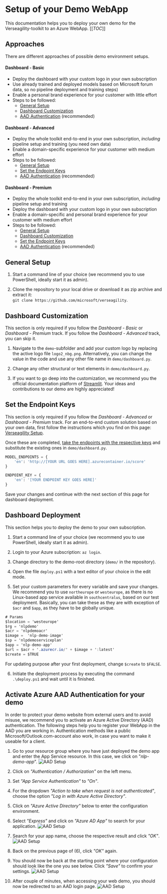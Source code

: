 # Setup of your Demo WebApp
This documentation helps you to deploy your own demo for the Verseagility-toolkit to an Azure WebApp.
[[_TOC_]]

## Approaches
There are different approaches of possible demo environment setups.
#### Dashboard - Basic
- Deploy the dashboard with your custom logo in your own subscription
- Use already trained and deployed models based on Microsoft forum data, so no pipeline deployment and training steps)
- Enable a personal brand experience for your customer with little effort
- Steps to be followed:
  - [General Setup](#general-setup)
  - [Dashboard Customization](#dashboard-customization)
  - [AAD Authentication](#activate-azure-aad-authentication-for-your-demo) (recommended)

#### Dashboard - Advanced
- Deploy the whole toolkit end-to-end in your own subscription, _including_ pipeline setup and training (you need own data)
- Enable a domain-specific experience for your customer with medium effort
- Steps to be followed:
  - [General Setup](#general-setup)
  - [Set the Endpoint Keys](#set-the-endpoint-keys)
  - [AAD Authentication](#activate-azure-aad-authentication-for-your-demo) (recommended)


#### Dashboard - Premium
- Deploy the whole toolkit end-to-end in your own subscription, _including_ pipeline setup and training
- Deploy the dashboard with your custom logo in your own subscription
- Enable a domain-specific and personal brand experience for your customer with medium effort
- Steps to be followed:
  - [General Setup](#general-setup)
  - [Dashboard Customization](#dashboard-customization)
  - [Set the Endpoint Keys](#set-the-endpoint-keys)
  - [AAD Authentication](#activate-azure-aad-authentication-for-your-demo) (recommended)

## General Setup
1. Start a command line of your choice (we recommend you to use PowerShell, ideally start it as admin).

2.	Clone the repository to your local drive or download it as zip archive and extract it:<br> `git clone https://github.com/microsoft/verseagility`.

## Dashboard Customization
This section is only required if you follow the _Dashboard - Basic_ or _Dashboard - Premium_ track. If you follow the _Dashboard - Advanced_ track, you can skip it.
1.	Navigate to the `demo`-subfolder and add your custom logo by replacing the active logo file `logo2_nbg.png`. Alternatively, you can change the value in the code and use any other file name in `demo/dashboard.py`.

2. Change any other structural or text elements in `demo/dashboard.py`.

3. If you want to go deep into the customization, we recommend you the official documentation platform of [Streamlit](https://www.streamlit.io/). Your ideas and contributions to our demo are highly appreciated!

## Set the Endpoint Keys
This section is only required if you follow the _Dashboard - Advanced_ or _Dashboard - Premium_ track. For an end-to-end custom solution based on your own data, first follow the instructions which you find on this page: [Verseagility Setup](../Verseagility-Setup.md).

Once these are completed, [take the endpoints with the respective keys](../Verseagility-Setup/Deploy-Service.md) and substitute the existing ones in `demo/dashboard.py`.

```python
MODEL_ENDPOINTS = {
    'en': 'http://[YOUR URL GOES HERE].azurecontainer.io/score'
}

ENDPOINT_KEY = {
    'en': '[YOUR ENDPOINT KEY GOES HERE]'
}
```

Save your changes and continue with the next section of this page for dashboard deployment.

## Dashboard Deployment
This section helps you to deploy the demo to your own subscription.
1. Start a command line of your choice (we recommend you to use PowerShell, ideally start it as admin).

2. Login to your Azure subscription: `az login`.

3. Change directory to the demo-root directory (`demo/` in the repository).

4. Open the file `deploy.ps1` with a text editor of your choice in the edit mode.

5. Set your custom parameters for every variable and save your changes. We recommend you to use `northeurope` or `westeurope`, as there is no Linux-based app service available in `southcentralus`, based on our test deployment. Basically, you can take these as they are with exception of `$acr` and `$app`, as they have to be globally unique.
```csharp
# Params
$location = 'westeurope'
$rg = 'nlpdemo'
$acr = 'nlpdemoacr'
$image =  'nlp-demo-image'
$sp = 'nlpdemoserviceplan'
$app = 'nlp-demo-app'
$url = $acr + '.azurecr.io/' + $image + ':latest'
$create = $TRUE
```
For updating purpose after your first deployment, change `$create` to `$FALSE`.

6. Initiate the deployment process by executing the command `.\deploy.ps1` and wait until it is finished.

## Activate Azure AAD Authentication for your demo
In order to protect your demo website from external users and to avoid misuse, we recommend you to activate an Azure Active Directory (AAD) authentication. The following steps help you to register your WebApp in the AAD you are working in. Authentication methods like a public Microsoft/Outlook.com-account also work, in case you want to make it useable for a client.

1. Go to your resource group where you have just deployed the demo app and enter the App Service resource. In this case, we click on "_nlp-demo-app_".
![AAD Setup](../../.attachments/demo-aad-app.png)

2. Click on _"Authentication / Authorization"_ on the left menu.

3. Set _"App Service Authentication"_ to _"On"_.

4. For the dropdown _"Action to take when request is not authenticated"_, choose the option _"Log in with Azure Active Directory"_.

5. Click on _"Azure Active Directory"_ below to enter the configuration environment.

6. Select _"Express"_ and click on _"Azure AD App"_ to search for your application.
![AAD Setup](../../.attachments/demo-aad-choice.png)

7. Search for your app name, choose the respective result and click _"OK"_.![AAD Setup](../../.attachments/demo-aad-reg.png)

8. Back on the previous page of (6), click _"OK"_ again.

9. You should now be back at the starting point where your configuration should look like the one you see below. Click _"Save"_ to confirm your settings. ![AAD Setup](../../.attachments/demo-aad-mainpage.png)

10. After couple of minutes, when accessing your web demo, you should now be redirected to an AAD login page. ![AAD Setup](../../.attachments/demo-aad-login.png)
